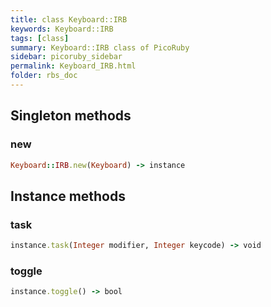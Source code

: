 ```yaml
---
title: class Keyboard::IRB
keywords: Keyboard::IRB
tags: [class]
summary: Keyboard::IRB class of PicoRuby
sidebar: picoruby_sidebar
permalink: Keyboard_IRB.html
folder: rbs_doc
---
```

## Singleton methods
### new

```ruby
Keyboard::IRB.new(Keyboard) -> instance
```
## Instance methods
### task

```ruby
instance.task(Integer modifier, Integer keycode) -> void
```
### toggle

```ruby
instance.toggle() -> bool
```
